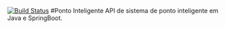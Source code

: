 [![Build Status](https://travis-ci.org/roneigualberto/ponto-inteligente-api.svg?branch=master)](https://travis-ci.org/roneigualberto/ponto-inteligente-api)
#Ponto Inteligente
API de sistema de ponto inteligente em Java e SpringBoot.
